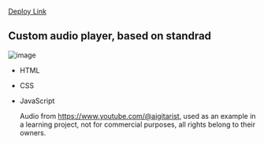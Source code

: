 [Deploy Link](https://romzesm.github.io/Audioplayer/audio-player/)

Custom audio player, based on standrad <audio>, with some visual and functional improvement, made for RS Sсhool Frontend Course Stage 0, 2023
- 

![image](https://github.com/RomZesM/Audioplayer/assets/81902803/5305a5e1-7f0f-4a9f-9aff-6881a26467ae)

- HTML
- CSS
- JavaScript

  Audio from https://www.youtube.com/@aigitarist, used as an example in a learning project, not for commercial purposes, all rights belong to their owners.
